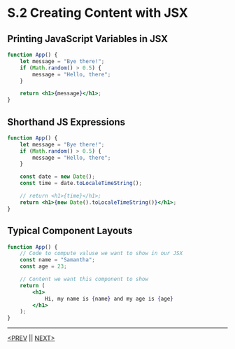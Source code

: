# S.2 Creating Content with JSX

## Printing JavaScript Variables in JSX

```jsx
function App() {
	let message = "Bye there!";
	if (Math.random() > 0.5) {
		message = "Hello, there";
	}

	return <h1>{message}</h1>;
}
```

## Shorthand JS Expressions

```jsx
function App() {
	let message = "Bye there!";
	if (Math.random() > 0.5) {
		message = "Hello, there";
	}

	const date = new Date();
	const time = date.toLocaleTimeString();

	// return <h1>{time}</h1>;
	return <h1>{new Date().toLocaleTimeString()}</h1>;
}
```

## Typical Component Layouts

```jsx
function App() {
	// Code to compute valuse we want to show in our JSX
	const name = "Samantha";
	const age = 23;

	// Content we want this component to show
	return (
		<h1>
			Hi, my name is {name} and my age is {age}
		</h1>
	);
}
```

---

[<PREV](./230103.md) || [NEXT>](./230105.md)
